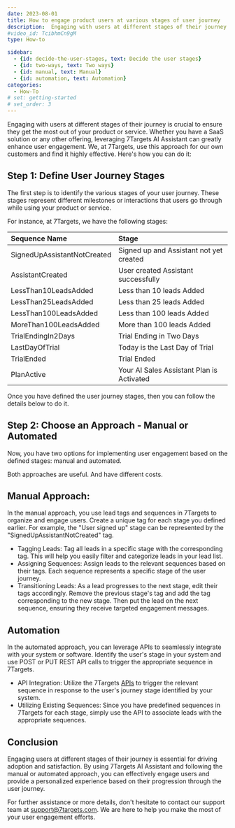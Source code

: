 ```yaml
---
date: 2023-08-01
title: How to engage product users at various stages of user journey
description:  Engaging with users at different stages of their journey is crucial to ensure they get the most out of your product or service. Whether you have a SaaS solution or any other offering, leveraging 7Targets AI Assistant can greatly enhance user engagement.
#video_id: TcibhmCn9gM
type: How-to

sidebar:
  - {id: decide-the-user-stages, text: Decide the user stages}
  - {id: two-ways, text: Two ways}
  - {id: manual, text: Manual}
  - {id: automation, text: Automation}
categories:
  - How-To
# set: getting-started
# set_order: 3
---
```

Engaging with users at different stages of their journey is crucial to ensure they get the most out of your product or service. Whether you have a SaaS solution or any other offering, leveraging 7Targets AI Assistant can greatly enhance user engagement. We, at 7Targets, use this approach for our own customers and find it highly effective. Here's how you can do it:

## Step 1: Define User Journey Stages
The first step is to identify the various stages of your user journey. These stages represent different milestones or interactions that users go through while using your product or service. 

For instance, at 7Targets, we have the following stages:

| Sequence Name | Stage | 
|:--------|:-------|
| SignedUpAssistantNotCreated | Signed up and Assistant not yet created |
| AssistantCreated | User created Assistant successfully |
| LessThan10LeadsAdded | Less than 10 leads Added |
| LessThan25LeadsAdded | Less than 25 leads Added |
| LessThan100LeadsAdded | Less than 100 leads Added |
| MoreThan100LeadsAdded | More than 100 leads Added |
| TrialEndingIn2Days | Trial Ending in Two Days |
| LastDayOfTrial| Today is the Last Day of Trial |
| TrialEnded | Trial Ended |
| PlanActive | Your AI Sales Assistant Plan is Activated |

Once you have defined the user journey stages, then you can follow the details below to do it. 

## Step 2: Choose an Approach - Manual or Automated
Now, you have two options for implementing user engagement based on the defined stages: manual and automated.

Both approaches are useful. And have different costs. 

## Manual Approach:
In the manual approach, you use lead tags and sequences in 7Targets to organize and engage users. Create a unique tag for each stage you defined earlier. For example, the "User signed up" stage can be represented by the "SignedUpAssistantNotCreated" tag.

* Tagging Leads: Tag all leads in a specific stage with the corresponding tag. This will help you easily filter and categorize leads in your lead list.
* Assigning Sequences: Assign leads to the relevant sequences based on their tags. Each sequence represents a specific stage of the user journey.
* Transitioning Leads: As a lead progresses to the next stage, edit their tags accordingly. Remove the previous stage's tag and add the tag corresponding to the new stage. Then put the lead on the next sequence, ensuring they receive targeted engagement messages.

## Automation 
In the automated approach, you can leverage APIs to seamlessly integrate with your system or software. Identify the user's stage in your system and use POST or PUT REST API calls to trigger the appropriate sequence in 7Targets.

* API Integration: Utilize the 7Targets [APIs](../../integrate/api/) to trigger the relevant sequence in response to the user's journey stage identified by your system.
* Utilizing Existing Sequences: Since you have predefined sequences in 7Targets for each stage, simply use the API to associate leads with the appropriate sequences.

## Conclusion
Engaging users at different stages of their journey is essential for driving adoption and satisfaction. By using 7Targets AI Assistant and following the manual or automated approach, you can effectively engage users and provide a personalized experience based on their progression through the user journey.

For further assistance or more details, don't hesitate to contact our support team at support@7targets.com. We are here to help you make the most of your user engagement efforts.

